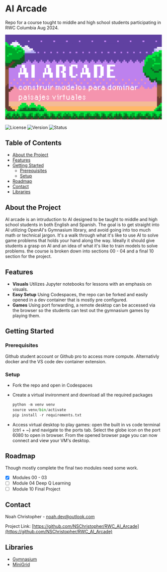 # AI Arcade

Repo for a course tought to middle and high school students participating in RWC Columbia Aug 2024.

![image](AI_Arcade_Banner.png)

![License](https://img.shields.io/github/license/NSChristopher/RWC_AI_Arcade)
![Version](https://img.shields.io/badge/version-1.0.0-blue)
![Status](https://img.shields.io/badge/status-active-brightgreen)

## Table of Contents

- [About the Project](#about-the-project)
- [Features](#features)
- [Getting Started](#getting-started)
  - [Prerequisites](#prerequisites)
  - [Setup](#setup)
- [Roadmap](#roadmap)
- [Contact](#contact)
- [Libraries](#libraries)

## About the Project

AI arcade is an intruduction to AI designed to be taught to middle and high school students in both English and Spanish. The goal is to get straight into AI utilizing OpenAI's Gymnasium library, and avoid going into too much math or technical jargon. It's a walk through what it's like to use AI to solve game problems that holds your hand along the way. Ideally it should give students a grasp on AI and an idea of what it's like to train models to solve problems. the course is broken down into sections 00 - 04 and a final 10 section for the project.

## Features

- **Visuals** Utilizes Jupyter notebooks for lessons with an emphasis on visuals.
- **Easy Setup** Using Codespaces, the repo can be forked and easily opened in a dev container that is mostly pre configured.
- **Games** Using port forwarding, a remote desktop can be accessed via the browser so the students can test out the gymnasium games by playing them.
  
## Getting Started

### Prerequisites

Github student account or Github pro to access more compute. Alternativly docker and the VS code dev container extension.

### Setup

- Fork the repo and open in Codespaces
- Create a virtual invironment and download all the required packages
  
  ```python
  python -m venv venv
  source venv/bin/activate
  pip install -r requirements.txt
  ```
- Access virtual desktop to play games: open the built in vs code terminal (ctrl + ~) and navigate to the ports tab. Select the globe icon on the port 6080 to open in browser. From the opened browser page you can now connect and view your VM's desktop. 

## Roadmap

Though mostly complete the final two modules need some work.

- [x] Modules 00 - 03
- [ ] Module 04 Deep Q Learning
- [ ] Module 10 Final Project

## Contact

Noah Christopher - noah.dev@outlook.com

Project Link: [https://github.com/NSChristopher/RWC_AI_Arcade](https://github.com/NSChristopher/RWC_AI_Arcade)

## Libraries

- [Gymnasium](https://gymnasium.farama.org/)
- [MiniGrid](https://minigrid.farama.org/)
